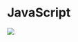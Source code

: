 # JavaScript
<img src="https://cdn.jsdelivr.net/gh/devicons/devicon/icons/javascript/javascript-original.svg" />
